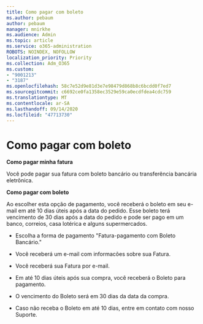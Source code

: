 ```yaml
---
title: Como pagar com boleto
ms.author: pebaum
author: pebaum
manager: mnirkhe
ms.audience: Admin
ms.topic: article
ms.service: o365-administration
ROBOTS: NOINDEX, NOFOLLOW
localization_priority: Priority
ms.collection: Adm_O365
ms.custom:
- "9001213"
- "3187"
ms.openlocfilehash: 58c7e52d9e81d3e7e98479d868b8c6bcdd0f7ed7
ms.sourcegitcommit: c6692ce0fa1358ec3529e59ca0ecdfdea4cdc759
ms.translationtype: MT
ms.contentlocale: ar-SA
ms.lasthandoff: 09/14/2020
ms.locfileid: "47713730"
---
```

# <a name="como-pagar-com-boleto"></a>Como pagar com boleto

**Como pagar minha fatura**

Você pode pagar sua fatura com boleto bancário ou transferência bancária eletrônica.

**Como pagar com  boleto**

Ao escolher  esta opção de pagamento, você receberá o boleto em seu e-mail em até 10 dias úteis após a data do pedido. Esse boleto terá vencimento de 30 dias após a data do pedido e pode ser pago em um banco, correios, casa lotérica e alguns supermercados.

- Escolha a forma de pagamento "Fatura-pagamento com Boleto Bancário."

- Você receberá um e-mail com informacões sobre sua Fatura.

- Você receberá sua Fatura por e-mail.

- Em até 10 dias úteis após sua compra, você receberá o Boleto para pagamento.

- O vencimento do Boleto será em 30 dias da data da compra.

- Caso não receba o Boleto em até 10 dias, entre em contato com nosso Suporte.

